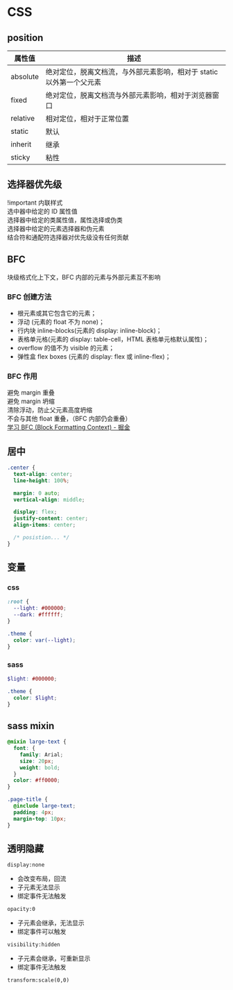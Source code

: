 # CSS

## position

| 属性值 | 描述 |
| --- | --- |
| absolute | 绝对定位，脱离文档流，与外部元素影响，相对于 static 以外第一个父元素 |
| fixed | 绝对定位，脱离文档流与外部元素影响，相对于浏览器窗口 |
| relative | 相对定位，相对于正常位置 |
| static | 默认 |
| inherit | 继承 |
| sticky | 粘性 |

## 选择器优先级

!important 内联样式  
选中器中给定的 ID 属性值  
选择器中给定的类属性值，属性选择或伪类  
选择器中给定的元素选择器和伪元素  
结合符和通配符选择器对优先级没有任何贡献

## BFC

块级格式化上下文，BFC 内部的元素与外部元素互不影响

### BFC 创建方法

- 根元素或其它包含它的元素；
- 浮动 (元素的 float 不为 none)；
- 行内块 inline-blocks(元素的 display: inline-block)；
- 表格单元格(元素的 display: table-cell，HTML 表格单元格默认属性)；
- overflow 的值不为 visible 的元素；
- 弹性盒 flex boxes (元素的 display: flex 或 inline-flex)；

### BFC 作用

避免 margin 重叠  
避免 margin 坍缩  
清除浮动，防止父元素高度坍缩  
不会与其他 float 重叠，（BFC 内部仍会重叠）  
[学习 BFC (Block Formatting Context) - 掘金](https://juejin.im/post/59b73d5bf265da064618731d)

## 居中

```css
.center {
  text-align: center;
  line-height: 100%;

  margin: 0 auto;
  vertical-align: middle;

  display: flex;
  justify-content: center;
  align-items: center;

  /* posistion... */
}
```

## 变量

### css

```css
:root {
  --light: #000000;
  --dark: #ffffff;
}

.theme {
  color: var(--light);
}
```

### sass

```scss
$light: #000000;

.theme {
  color: $light;
}
```

## sass mixin

```scss
@mixin large-text {
  font: {
    family: Arial;
    size: 20px;
    weight: bold;
  }
  color: #ff0000;
}
```

```scss
.page-title {
  @include large-text;
  padding: 4px;
  margin-top: 10px;
}
```

## 透明隐藏

`display:none`

- 会改变布局，回流
- 子元素无法显示
- 绑定事件无法触发

`opacity:0`

- 子元素会继承，无法显示
- 绑定事件可以触发

`visibility:hidden`

- 子元素会继承，可重新显示
- 绑定事件无法触发

`transform:scale(0,0)`
